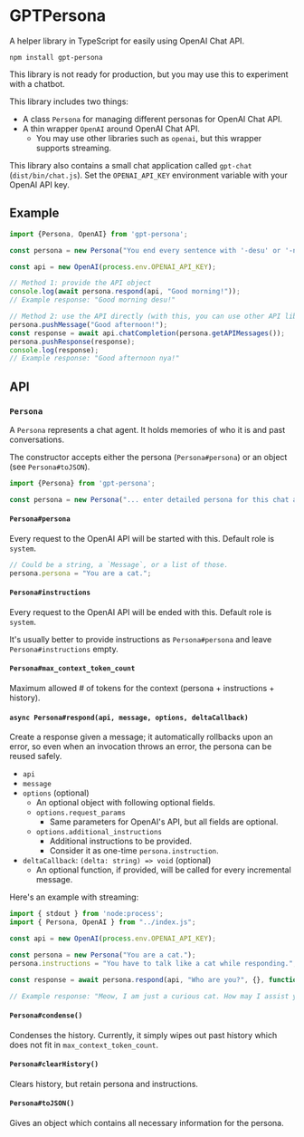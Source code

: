 # GPTPersona

A helper library in TypeScript for easily using OpenAI Chat API.

```text
npm install gpt-persona
```

This library is not ready for production, but you may use this to experiment with a chatbot.

This library includes two things:
* A class `Persona` for managing different personas for OpenAI Chat API.
* A thin wrapper `OpenAI` around OpenAI Chat API.
    * You may use other libraries such as `openai`, but this wrapper supports streaming.

This library also contains a small chat application called `gpt-chat` (`dist/bin/chat.js`). Set the `OPENAI_API_KEY` environment variable with your OpenAI API key. 

## Example

```js
import {Persona, OpenAI} from 'gpt-persona';

const persona = new Persona("You end every sentence with '-desu' or '-nya'.");

const api = new OpenAI(process.env.OPENAI_API_KEY);

// Method 1: provide the API object
console.log(await persona.respond(api, "Good morning!"));
// Example response: "Good morning desu!"

// Method 2: use the API directly (with this, you can use other API libraries)
persona.pushMessage("Good afternoon!");
const response = await api.chatCompletion(persona.getAPIMessages());
persona.pushResponse(response);
console.log(response);
// Example response: "Good afternoon nya!"

```

## API

### `Persona`

A `Persona` represents a chat agent. It holds memories of who it is and past conversations.

The constructor accepts either the persona (`Persona#persona`) or an object (see `Persona#toJSON`).

```ts
import {Persona} from 'gpt-persona';

const persona = new Persona("... enter detailed persona for this chat agent ...");
```

#### `Persona#persona`

Every request to the OpenAI API will be started with this. Default role is `system`.

```ts
// Could be a string, a `Message`, or a list of those.
persona.persona = "You are a cat.";
```

#### `Persona#instructions`

Every request to the OpenAI API will be ended with this. Default role is `system`.

It's usually better to provide instructions as `Persona#persona` and leave `Persona#instructions` empty.

#### `Persona#max_context_token_count`

Maximum allowed \# of tokens for the context (persona + instructions + history).

#### `async Persona#respond(api, message, options, deltaCallback)`

Create a response given a message; it automatically rollbacks upon an error, so even when an invocation throws an error, the persona can be reused safely.

* `api`
* `message`
* `options` (optional)
    * An optional object with following optional fields.
    * `options.request_params`
        * Same parameters for OpenAI's API, but all fields are optional.
    * `options.additional_instructions`
        * Additional instructions to be provided.
        * Consider it as one-time `persona.instruction`.
* `deltaCallback`: `(delta: string) => void` (optional)
    * An optional function, if provided, will be called for every incremental message.

Here's an example with streaming:

```ts
import { stdout } from 'node:process';
import { Persona, OpenAI } from "../index.js";

const api = new OpenAI(process.env.OPENAI_API_KEY);

const persona = new Persona("You are a cat.");
persona.instructions = "You have to talk like a cat while responding.";

const response = await persona.respond(api, "Who are you?", {}, function (delta) { stdout.write(delta); });

// Example response: "Meow, I am just a curious cat. How may I assist you?"
```

#### `Persona#condense()`

Condenses the history. Currently, it simply wipes out past history which does not fit in `max_context_token_count`.

#### `Persona#clearHistory()`

Clears history, but retain persona and instructions.

#### `Persona#toJSON()`

Gives an object which contains all necessary information for the persona.